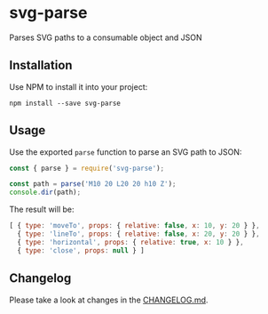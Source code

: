 # svg-parse
Parses SVG paths to a consumable object and JSON

## Installation

Use NPM to install it into your project:

    npm install --save svg-parse
  
## Usage

Use the exported `parse` function to parse an SVG path to JSON:

```js
const { parse } = require('svg-parse');

const path = parse('M10 20 L20 20 h10 Z');
console.dir(path);
```

The result will be:

```js
[ { type: 'moveTo', props: { relative: false, x: 10, y: 20 } },
  { type: 'lineTo', props: { relative: false, x: 20, y: 20 } },
  { type: 'horizontal', props: { relative: true, x: 10 } },
  { type: 'close', props: null } ]
```

## Changelog

Please take a look at changes in the [CHANGELOG.md].

[CHANGELOG.md]: https://github.com/ksm2/svg-parse/blob/master/CHANGELOG.md
